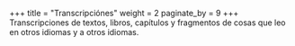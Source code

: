 +++
title = "Transcripciónes"
weight = 2
paginate_by = 9
+++
Transcripciones de textos, libros, capítulos y fragmentos de cosas que leo en otros idiomas y a otros idiomas.
